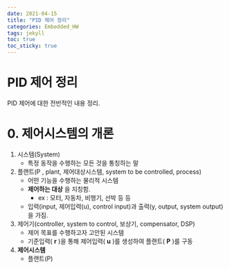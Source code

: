 ```yaml
---
date: 2021-04-15
title: "PID 제어 정리"
categories: Embedded_HW
tags: jekyll
toc: true  
toc_sticky: true 
---
```


PID 제어 정리
=============

PID 제어에 대한 전반적인 내용 정리.

# 0. 제어시스템의 개론
1. 시스템(System)
    * 특정 동작을 수행하는 모든 것을 통칭하는 말
2. 플랜트(P , plant, 제어대상시스템, system to be controlled, process)
    * 어떤 기능을 수행하는 물리적 시스템
    * **제어하는 대상** 을 지칭함.
        * ex : 모터, 자동차, 비행기, 선박 등 등
    * 입력(input, 제어입력(u), control input)과 출력(y, output, system output)을 가짐.
3. 제어기(controller, system to control, 보상기, compensator, DSP)
    * 제어 목표를 수행하고자 고안된 시스템
    * 기준입력( **r** )을 통해 제어입력( **u** )를 생성하여 플랜트( **P** )를 구동
4. **제어시스템**
    * 플랜트(P)
